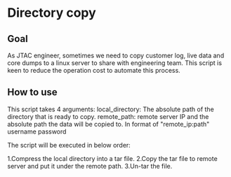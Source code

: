 # Directory copy

## Goal

As JTAC engineer, sometimes we need to copy customer log, live data and core dumps to a linux server to share with engineering team. 
This script is keen to reduce the operation cost to automate this process.

## How to use

This script takes 4 arguments:
  local_directory: The absolute path of the directory that is ready to copy. 
  remote_path: remote server IP and the absolute path the data will be copied to. In format of "remote_ip:path"
  username
  password
  
  
The script will be executed in below order:

  1.Compress the local directory into a tar file.
  2.Copy the tar file to remote server and put it under the remote path.
  3.Un-tar the file.
  
